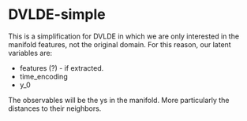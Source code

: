 # DVLDE-simple

This is a simplification for DVLDE in which we are only interested in the manifold features,
not the original domain. For this reason, our latent variables are:
- features (?) - if extracted.
- time_encoding
- y_0

The observables will be the ys in the manifold. More particularly the distances to their neighbors.


